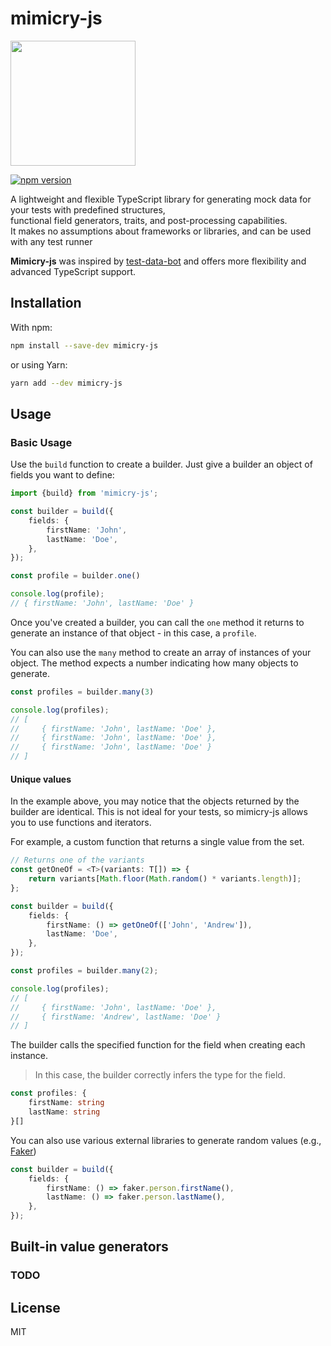 # mimicry-js

<img src="https://github.com/user-attachments/assets/f0d03bd3-c46b-45ff-9e8a-53a75b8434a2" width="200" />

[![npm version](https://badge.fury.io/js/mimicry-js.svg)](https://badge.fury.io/js/mimicry-js)


A lightweight and flexible TypeScript library for generating mock data for your tests with predefined structures, \
functional field generators, traits, and post-processing capabilities.  \
It makes no assumptions about frameworks or libraries, and can be used with any test runner

**Mimicry-js** was inspired by [test-data-bot](github.com/jackfranklin/test-data-bot#readme) and offers more flexibility and advanced TypeScript support.

## Installation

With npm:
```sh
npm install --save-dev mimicry-js
```
or using Yarn:
```sh
yarn add --dev mimicry-js
```

## Usage

### Basic Usage

Use the `build` function to create a builder. Just give a builder an object of fields you want to define:

```ts
import {build} from 'mimicry-js';

const builder = build({
    fields: {
        firstName: 'John',
        lastName: 'Doe',
    },
});

const profile = builder.one()

console.log(profile);
// { firstName: 'John', lastName: 'Doe' }
```
Once you've created a builder, you can call the `one` method it returns to generate an instance of that object - in this case, a `profile`.

You can also use the `many` method to create an array of instances of your object. The method expects a number indicating how many objects to generate.

```ts
const profiles = builder.many(3)

console.log(profiles);
// [
//     { firstName: 'John', lastName: 'Doe' },
//     { firstName: 'John', lastName: 'Doe' },
//     { firstName: 'John', lastName: 'Doe' }
// ]
```
#### Unique values

In the example above, you may notice that the objects returned by the builder are identical.
This is not ideal for your tests, so mimicry-js allows you to use functions and iterators.


For example, a custom function that returns a single value from the set.
```ts
// Returns one of the variants
const getOneOf = <T>(variants: T[]) => {
    return variants[Math.floor(Math.random() * variants.length)];
};

const builder = build({
    fields: {
        firstName: () => getOneOf(['John', 'Andrew']),
        lastName: 'Doe',
    },
});

const profiles = builder.many(2);

console.log(profiles);
// [
//     { firstName: 'John', lastName: 'Doe' },
//     { firstName: 'Andrew', lastName: 'Doe' }
// ]
```
The builder calls the specified function for the field when creating each instance.

> In this case, the builder correctly infers the type for the field.

```ts
const profiles: {    
    firstName: string  
    lastName: string 
}[]
```

You can also use various external libraries to generate random values (e.g., [Faker](https://github.com/faker-js/faker))

```ts
const builder = build({
    fields: {
        firstName: () => faker.person.firstName(),
        lastName: () => faker.person.lastName(),
    },
});
```


## Built-in value generators

### TODO

[//]: # (____)

[//]: # ()
[//]: # (Also, a generator that returns unique values as long as they are available.)

[//]: # ()
[//]: # (```ts)

[//]: # (// Returns unique variant as long as they are available; otherwise, throw error.)

[//]: # (function* getUnique<T>&#40;variants: T[]&#41;: Generator<T>  {)

[//]: # (    const leftVariants = variants.concat&#40;&#41;;)

[//]: # ()
[//]: # (    while &#40;true&#41; {)

[//]: # (        if &#40;!leftVariants.length&#41; {)

[//]: # (            throw new Error&#40;'No unique variants left!'&#41;;)

[//]: # (        })

[//]: # ()
[//]: # (        const index = Math.floor&#40;Math.random&#40;&#41; * leftVariants.length&#41;;)

[//]: # (        const variant = leftVariants[index];)

[//]: # ()
[//]: # (        leftVariants.splice&#40;index, 1&#41;;)

[//]: # (        yield variant;)

[//]: # (    })

[//]: # (})

[//]: # ()
[//]: # (const builder = build&#40;{)

[//]: # (    fields: {)

[//]: # (        firstName: getUnique&#40;['John', 'Andrew', 'Mike']&#41;,)

[//]: # (        lastName: 'Doe',)

[//]: # (    },)

[//]: # (}&#41;;)

[//]: # ()
[//]: # (const profiles = builder.many&#40;3&#41;;)

[//]: # ()
[//]: # (console.log&#40;profiles&#41;;)

[//]: # (// [)

[//]: # (//     { firstName: 'Mike', lastName: 'Doe' },)

[//]: # (//     { firstName: 'John', lastName: 'Doe' },)

[//]: # (//     { firstName: 'Andrew', lastName: 'Doe' })

[//]: # (// ])

[//]: # (```)

## License

MIT

